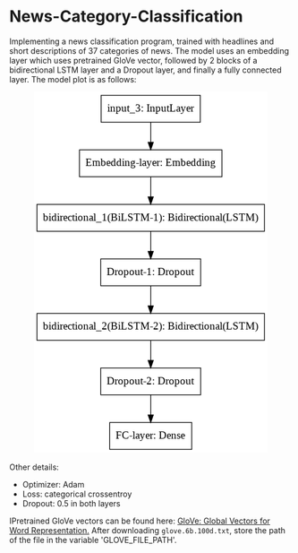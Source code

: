 # News-Category-Classification
Implementing a news classification program, trained with headlines and short descriptions of 37 categories of news. The model uses an embedding layer which uses pretrained GloVe vector, followed by 2 blocks of a bidirectional LSTM layer and a Dropout layer, and finally a fully connected layer. The model plot is as follows:


<p align="center">
  <img src="img/model.png">
</p>

Other details:
- Optimizer: Adam
- Loss: categorical crossentroy
- Dropout: 0.5 in both layers

IPretrained GloVe vectors can be found here: [GloVe: Global Vectors for Word Representation.](https://nlp.stanford.edu/projects/glove/) After downloading `glove.6b.100d.txt`, store the path of the file in the variable 'GLOVE_FILE_PATH'.
